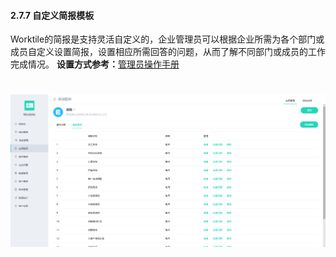 #### 2.7.7 自定义简报模板

Worktile的简报是支持灵活自定义的，企业管理员可以根据企业所需为各个部门或成员自定义设置简报，设置相应所需回答的问题，从而了解不同部门或成员的工作完成情况。
**设置方式参考：**[管理员操作手册](/yong-hu-zhi-nan/guan-li-yuan-shou-ce.md)

# ![](/assets/7.添加简报模板.png)


